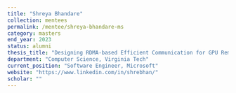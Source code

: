 ```yaml
---
title: "Shreya Bhandare"
collection: mentees
permalink: /mentee/shreya-bhandare-ms
category: masters
end_year: 2023
status: alumni
thesis_title: "Designing RDMA-based Efficient Communication for GPU Remoting."
department: "Computer Science, Virginia Tech"
current_position: "Software Engineer, Microsoft"
website: "https://www.linkedin.com/in/shrebhan/"
scholar: ""
---
```

